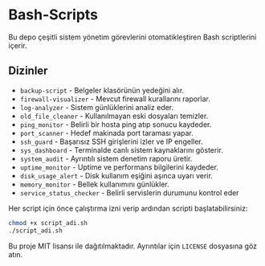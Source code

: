 # Bash-Scripts

Bu depo çeşitli sistem yönetim görevlerini otomatikleştiren Bash scriptlerini içerir.

## Dizinler

- `backup-script` - Belgeler klasörünün yedeğini alır.
- `firewall-visualizer` - Mevcut firewall kurallarını raporlar.
- `log-analyzer` - Sistem günlüklerini analiz eder.
- `old_file_cleaner` - Kullanılmayan eski dosyaları temizler.
- `ping_monitor` - Belirli bir hosta ping atıp sonucu kaydeder.
- `port_scanner` - Hedef makinada port taraması yapar.
- `ssh_guard` - Başarısız SSH girişlerini izler ve IP engeller.
- `sys_dashboard` - Terminalde canlı sistem kaynaklarını gösterir.
- `system_audit` - Ayrıntılı sistem denetim raporu üretir.
- `uptime_monitor` - Uptime ve performans bilgilerini kaydeder.
- `disk_usage_alert` - Disk kullanım eşiğini aşınca uyarı verir.
- `memory_monitor` - Bellek kullanımını günlükler.
- `service_status_checker` - Belirli servislerin durumunu kontrol eder

Her script için önce çalıştırma izni verip ardından scripti başlatabilirsiniz:
```bash
chmod +x script_adi.sh
./script_adi.sh
```

Bu proje MIT lisansı ile dağıtılmaktadır. Ayrıntılar için `LICENSE` dosyasına göz atın.
